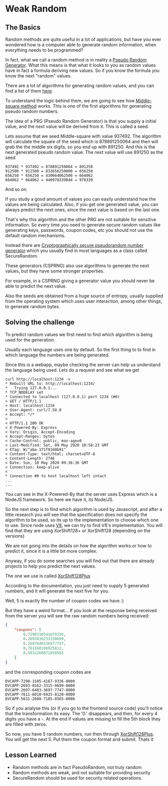 # Weak Random

## The Basics

Random methods are quite useful in a lot of applications, but have you ever wondered how is a computer able to generate random information, when everything needs to be programmed?

In fact, what we call a random method is in reality a [Pseudo Random Generator](https://en.wikipedia.org/wiki/Pseudorandom_generator). What this means is that what it looks to you as random values have in fact a formula deriving new values. So if you know the formula you know the next "random" values.

There are a lot of algorithms for generating random values, and you can find a list of them [here](https://en.wikipedia.org/wiki/List_of_random_number_generators).

To understand the logic behind them, we are going to see how [Middle-square method](https://en.wikipedia.org/wiki/Middle-square_method) works. This is one of the first algorithms for generating pseudo random numbers.


The idea of a PRG (Pseudo Random Generator) is that you supply a initial value, and the next value will be derived from it. This is called a seed.

Lets assume that we seed Middle-square with value 937492. 
The algorithm will calculate the square of the seed which is 878891250064 and then will grab the the middle six digits, so you end up with 891250. And this is the next generated pseudo random value.
The next value will use 891250 as the seed


```
937492 * 937492 = 878891250064 = 891250
912500 * 912500 = 832656250000 = 656250
656250 * 656250 = 430664062500 = 664062
664062 * 664062 = 440978339844 = 978339
```

And so on.

If you study a good amount of values you can easily understand how the values are being calculated. 
Also, if you get one generated value, you can always predict the next ones, since the next value is based on the last one.

That's why this algorithm and the other PRG are not suitable for sensitive information. So every time you need to generate secure random values like generating keys, passwords, coupon codes, etc you should not use the default random mechanisms.

Instead there are [Cryptographically secure pseudorandom number generator](https://en.wikipedia.org/wiki/Cryptographically_secure_pseudorandom_number_generator) which you usually find in most languages as a class called SecureRandom. 

These generators (CSPRNG) also use algorithms to generate the next values, but they have some stronger properties. 

For example, in a CSPRNG giving a generator value you should never be able to predict the next value.

Also the seeds are obtained from a huge source of entropy, usually supplied from the operating system which uses user interaction, among other things, to generate random bytes.


## Solving the challenge

To predict random values we first need to find which algorithm is being used for the generation.

Usually each language uses one by default. So the first thing to to find in which language the numbers are being generated.

Since this is a webapp, maybe checking the server can help us understand the language being used. Lets do a request and see what we get

```
curl http://localhost:1234 -v
* Rebuilt URL to: http://localhost:1234/
*   Trying 127.0.0.1...
* TCP_NODELAY set
* Connected to localhost (127.0.0.1) port 1234 (#0)
> GET / HTTP/1.1
> Host: localhost:1234
> User-Agent: curl/7.58.0
> Accept: */*
>
< HTTP/1.1 200 OK
< X-Powered-By: Express
< Vary: Origin, Accept-Encoding
< Accept-Ranges: bytes
< Cache-Control: public, max-age=0
< Last-Modified: Sat, 09 May 2020 10:58:23 GMT
< ETag: W/"aba-171f9160b91"
< Content-Type: text/html; charset=UTF-8
< Content-Length: 2746
< Date: Sun, 10 May 2020 09:36:36 GMT
< Connection: keep-alive
<
* Connection #0 to host localhost left intact
...
...

```

You can see in the X-Powered-By that the server uses Express which is a NodeJS framework. So here we have it, its Node/JS.

So the next step is to find which algorithm is used by Javascript, and after a little research you will see that the specification does not specify the algorithm to be used, so its up to the implementation to choose which one to use. 
Since node uses [V8](https://v8.dev/blog/math-random?showComment=1450389868643#c2004131565745698275), we can try to find V8's implementation. You will find that they are using XorShift128+ or XorShift128 (depending on the versions) 

We are not going into the details on how the algorithm works or how to predict it, since it is a little bit more complex.

Anyway, if you do some searches you will find out that there are already projects to help you predict the next values. 

The one we use is called [XorShift128Plus](https://github.com/TACIXAT/XorShift128Plus)

According to the documentation, you just need to supply 5 generated numbers, and it will generate the next five for you.

Well, 5 is exactly the number of coupon codes we have :) 

But they have a weird format...
If you look at the response being received from the server you will see the raw random numbers being received:

```json
{
    "coupons": [
        0.7298310541679336,
        0.2693816233150699,
        0.2697640336977747,
        0.761160106925812,
        0.5631260871858565
    ]
}
```

and the corresponding coupon codes are 

```
DVCAPP-7298-3105-4167-9336-0000
DVCAPP-2693-8162-3315-0699-0000
DVCAPP-2697-6403-3697-7747-0000
DVCAPP-7611-6010-6925-8120-0000
DVCAPP-5631-2608-7185-8565-0000
```

So if you analyse this (or if you go to the frontend source code) you'll notice that the transformation its easy. The '0.' disappears, and then, for every 4 digits you have a -. At the end if values are missing to fill the 5th block they are filled with zeros.

So now, you have 5 random numbers, run then through [XorShift128Plus](https://github.com/TACIXAT/XorShift128Plus).
You will get the next 5. Put them the coupon format and submit. Thats it

## Lesson Learned

* Random methods are in fact PseudoRandom, not truly random
* Random methods are weak, and not suitable for providing security
* SecureRandom should be used for security related operations.